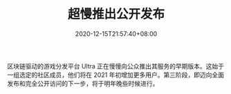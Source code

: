 ﻿---
title: "超慢推出公开发布"
date: 2020-12-15T21:57:40+08:00
lastmod: 2020-12-15T16:45:40+08:00
draft: false
authors: ["Fighter"]
description: "区块链驱动的游戏分发平台 Ultra 正在慢慢向公众推出其服务的早期版本。这始于一组选定的社区成员，他们将在 2021 年初增加更多用户。第三阶段，即迈向全面发布和完全公开访问的下一步，将于明年晚些时候进行。"
featuredImage: "ultra-slowly-rolling-out-for-public-release.png"
tags: ["Virtual World","虚拟世界","Play to Earn"]
categories: ["news"]
news: ["虚拟世界"]
weight: 
lightgallery: true
pinned: false
recommend: false
recommend1: false
---

区块链驱动的游戏分发平台 Ultra 正在慢慢向公众推出其服务的早期版本。这始于一组选定的社区成员，他们将在 2021 年初增加更多用户。第三阶段，即迈向全面发布和完全公开访问的下一步，将于明年晚些时候进行。

<!--more-->


